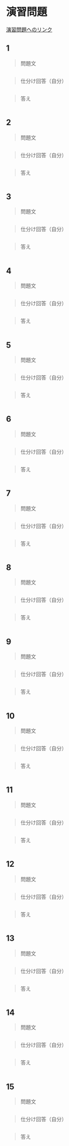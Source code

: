 # 演習問題
[演習問題へのリンク]()

## 1
> 問題文
```
```
> 仕分け回答（自分）
```
```
>答え
```
```
## 2
> 問題文
```
```
> 仕分け回答（自分）
```
```
>答え
```
```
## 3

> 問題文
```
```
> 仕分け回答（自分）
```
```
>答え
```
```
## 4
> 問題文
```
```
> 仕分け回答（自分）
```
```
>答え
```
```
## 5
> 問題文
```
```
> 仕分け回答（自分）
```
```
>答え
```
```
## 6
> 問題文
```
```
> 仕分け回答（自分）
```
```
>答え
```
```
## 7
> 問題文
```
```
> 仕分け回答（自分）
```
```
>答え
```
```

## 8
> 問題文
```
```
> 仕分け回答（自分）
```
```
>答え
```
```
## 9
> 問題文
```
```
> 仕分け回答（自分）
```
```
>答え
```
```
## 10
> 問題文
```
```
> 仕分け回答（自分）
```
```
>答え
```
```
## 11
> 問題文
```
```
> 仕分け回答（自分）
```
```
>答え
```
```
## 12
> 問題文
```
```
> 仕分け回答（自分）
```
```
>答え
```
```
## 13
> 問題文
```
```
> 仕分け回答（自分）
```
```
>答え
```
```
## 14
> 問題文
```
```
> 仕分け回答（自分）
```
```
>答え
```
```
## 15

> 問題文
```
```
> 仕分け回答（自分）
```
```
>答え
```
```
